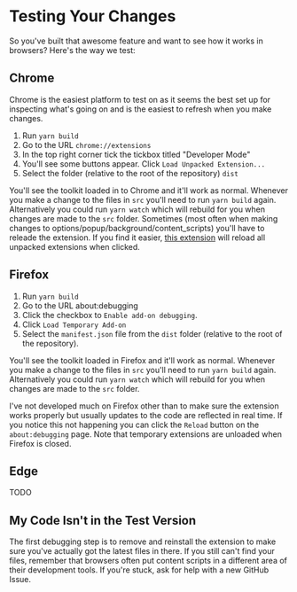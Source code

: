 # Testing Your Changes
So you've built that awesome feature and want to see how it works in browsers?
Here's the way we test:

## Chrome
Chrome is the easiest platform to test on as it seems the best set up for inspecting
what's going on and is the easiest to refresh when you make changes.

1. Run `yarn build`
2. Go to the URL `chrome://extensions`
3. In the top right corner tick the tickbox titled "Developer Mode"
4. You'll see some buttons appear. Click `Load Unpacked Extension...`
5. Select the folder (relative to the root of the repository) `dist`

You'll see the toolkit loaded in to Chrome and it'll work as normal. Whenever you make
a change to the files in `src` you'll need to run `yarn build` again. Alternatively
you could run `yarn watch` which will rebuild for you when changes are made to the `src`
folder. Sometimes (most often when making changes to options/popup/background/content_scripts)
you'll have to releade the extension. If you find it easier,
[this extension](https://chrome.google.com/webstore/detail/extensions-reloader/fimgfedafeadlieiabdeeaodndnlbhid)
will reload all unpacked extensions when clicked.

## Firefox
1. Run `yarn build`
2. Go to the URL about:debugging
3. Click the checkbox to `Enable add-on debugging`.
4. Click `Load Temporary Add-on`
5. Select the `manifest.json` file from the `dist` folder (relative to the root of the repository).

You'll see the toolkit loaded in Firefox and it'll work as normal. Whenever you make
a change to the files in `src` you'll need to run `yarn build` again. Alternatively
you could run `yarn watch` which will rebuild for you when changes are made to the `src`
folder.

I've not developed much on Firefox other than to make sure the extension works properly
but usually updates to the code are reflected in real time. If you notice this not happening
you can click the `Reload` button on the `about:debugging` page. Note that
temporary extensions are unloaded when Firefox is closed.

## Edge
TODO

## My Code Isn't in the Test Version
The first debugging step is to remove and reinstall the extension to make sure
you've actually got the latest files in there. If you still can't find your files,
remember that browsers often put content scripts in a different area of their
development tools. If you're stuck, ask for help with a new GitHub Issue.
